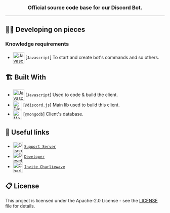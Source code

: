 <h3 align="center">
    Official source code base for our Discord Bot.
</h3>
<hr>

## 👨‍💻 Developing on pieces

### Knowledge requirements

-   <img src="https://i.imgur.com/c5d7pwC.png" alt="Javascript" width="36" align="center"> [`Javascript`] To start and create bot's commands and so others.

## 🏗️ Built With

-   <img src="https://i.imgur.com/c5d7pwC.png" alt="Javascript" width="36" align="center"> [`Javascript`] Used to code & build the client.
-   <img src="https://i.imgur.com/I1MGCQ9.png" alt="Discord.js" width="29" align="center"> [`@discord.js`] Main lib used to build this client.
-   <img src="https://cdn.iconscout.com/icon/free/png-512/mongodb-3-1175138.png" alt="MongoDB" width="29" align="center"> [`@mongodb`] Client's database.

## 🔗 Useful links

-   <img src="https://i.imgur.com/XWqj2km.png" alt="Discord" width="32" align="center"> [`Support Server`][discord]
-   <img src="http://cdn.charliewave.me/favicon.ico" alt="Developer" width="32" align="center"> [`Developer`][dev]
-   <img src="http://cdn.charliewave.me/circle-cropped.ico" alt="Charliewave" width="32" align="center"> [`Invite Charliewave`][charliewave]

## 📋 License

This project is licensed under the Apache-2.0 License - see the [LICENSE](LICENSE.md) file for details.

[discord]: https://discord.gg/2g8YrrhPEb
[dev]: https://skillzl.cash/
[charliewave]: https://discord.com/oauth2/authorize?client_id=772497789561208872&permissions=1916267615&redirect_uri=https%3A%2F%2Fcharliewave.me&scope=bot
